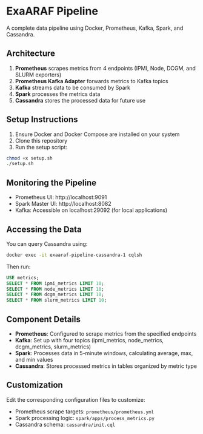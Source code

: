 # ExaARAF Pipeline

A complete data pipeline using Docker, Prometheus, Kafka, Spark, and Cassandra.

## Architecture

1. **Prometheus** scrapes metrics from 4 endpoints (IPMI, Node, DCGM, and SLURM exporters)
2. **Prometheus Kafka Adapter** forwards metrics to Kafka topics
3. **Kafka** streams data to be consumed by Spark
4. **Spark** processes the metrics data
5. **Cassandra** stores the processed data for future use

## Setup Instructions

1. Ensure Docker and Docker Compose are installed on your system
2. Clone this repository
3. Run the setup script:

```bash
chmod +x setup.sh
./setup.sh
```

## Monitoring the Pipeline

- Prometheus UI: http://localhost:9091
- Spark Master UI: http://localhost:8082
- Kafka: Accessible on localhost:29092 (for local applications)

## Accessing the Data

You can query Cassandra using:

```bash
docker exec -it exaaraf-pipeline-cassandra-1 cqlsh
```

Then run:

```sql
USE metrics;
SELECT * FROM ipmi_metrics LIMIT 10;
SELECT * FROM node_metrics LIMIT 10;
SELECT * FROM dcgm_metrics LIMIT 10;
SELECT * FROM slurm_metrics LIMIT 10;
```

## Component Details

- **Prometheus**: Configured to scrape metrics from the specified endpoints
- **Kafka**: Set up with four topics (ipmi_metrics, node_metrics, dcgm_metrics, slurm_metrics)
- **Spark**: Processes data in 5-minute windows, calculating average, max, and min values
- **Cassandra**: Stores processed metrics in tables organized by metric type

## Customization

Edit the corresponding configuration files to customize:
- Prometheus scrape targets: `prometheus/prometheus.yml`
- Spark processing logic: `spark/apps/process_metrics.py`
- Cassandra schema: `cassandra/init.cql`
